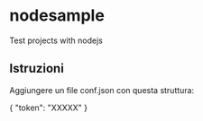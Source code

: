 # nodesample
Test projects with nodejs

## Istruzioni
Aggiungere un file conf.json con questa struttura:

{
   "token": "XXXXX"
}


